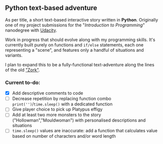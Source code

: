 ## Python text-based adventure

As per title, a short text-based interactive story written in **Python**.
Originally one of my project submissions for the "_Introduction to Programming_" nanodegree with [Udacity](www.udacity.com).

Work in progress that should evolve along with my programming skills. It's currently built purely on functions and `if/else` statements, each one representing a "scene", and features only a handful of situations and variants. 

I plan to expand this to be a fully-functional text-adventure along the lines of the old ["Zork"](https://en.wikipedia.org/wiki/Zork).


### Current to-do:

- [x] Add descriptive comments to code
- [ ] Decrease repetition by replacing function combo `print('')`/`time.sleep()` with a dedicated function
- [ ] Give player choice to pick up Platypus effigy
- [ ] Add at least two more monsters to the story ("Hollowman","Mouldwoman") with personalised descriptions and situations
- [ ] `time.sleep()` values are inaccurate: add a function that calculates value based on number of characters and/or word length